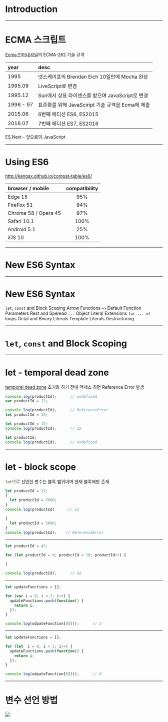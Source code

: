 
Introduction
===

---

# ECMA 스크립트 
[Ecma 인터내셔널](http://www.ecma-international.org/)의 ECMA-262 기술 규격

| year | desc |
| :- | :- |
| 1995 | 넷스케이프의 Brendan Eich 10일만에 Mocha 완성 |
| 1995.09 | LiveScript로 변경 |
| 1995.12 | Sun에서 상표 라이센스를 받으며 JavaScript로 변경 |
| 1996 - 97 | 표준화를 위해 JavaSciript 기술 규격을 Ecma에 제출 |
| 2015.06 | 6번째 에디션 ES6, ES2015 |
| 2016.07 | 7번째 에디션 ES7, ES2016 |

ES.Next - 앞으로의 JavaScript

---

# Using ES6
http://kangax.github.io/compat-table/es6/

| browser / mobile | compatibility |
| :- | :-: |
| Edge 15 | 95% |
| FireFox 51 | 94% |
| Chrome 58 / Opera 45 | 97% |
| Safari 10.1 | 100% |
| Android 5.1 | 25% |
| iOS 10 | 100% |

---

New ES6 Syntax
===

---

# New ES6 Syntax

`let`, `const` and Block Scoping
Arrow Functions `=>`
Default Function Parameters
Rest and Speread `...`
Object Literal Extensions
`for ... of` loops
Octal and Binary Literals
Template Literals
Destructuring

---

`let`, `const` and Block Scoping
===

---

# let - temporal dead zone
[temporal dead zone](https://developer.mozilla.org/en-US/docs/Web/JavaScript/Reference/Statements/let#Temporal_dead_zone_and_errors_with_let)
초기화 하기 전에 액세스 하면 Reference Error 발생

``` js
console.log(productId);      // undefined
var productId = 12;
```

``` js
console.log(productId);      // ReferenceError
let productId = 12;
```

``` js
let productId = 12;
console.log(productId);      // 12
```

``` js
let productId;
console.log(productId);      // undefined
```

---

# let - block scope 
`let`으로 선언한 변수는 블록 범위이며 현재 블록에만 존재

``` js
let produceId = 12;
{
  let productId = 2000;
}
console.log(productId)      // 12
```

``` js
{
  let productId = 2000;
}
console.log(productId);    // ReferenceError
```

---

``` js
let productId = 42;

for (let productId = 0; productId < 10; productId++) {

}

console.log(productId);      // 42
```

----

``` js
let updateFunctions = [];

for (var i = 0; i < 2; i++) {
  updateFunctions.push(function() { 
    return i;
  });
}

console.log(udpateFunction[0]());      // 2
```

---

``` js
let updateFunctions = [];

for (let  i = 0; i < 2; i++) {
  updateFunctions.push(function() { 
    return i;
  });
}

console.log(udpateFunction[0]());      // 0
```






----

# 변수 선언 방법
![](https://pbs.twimg.com/media/B9-Pt5lIgAAXLOm.png:large)


